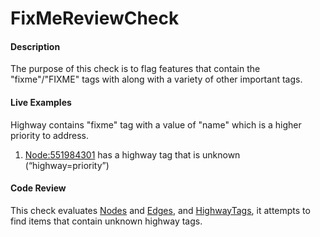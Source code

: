 # FixMeReviewCheck

#### Description
The purpose of this check is to flag features that contain the "fixme"/"FIXME" tags with along with a variety of other important tags.

#### Live Examples

Highway contains "fixme" tag with a value of "name" which is a higher priority to address.
1. [Node:551984301](https://www.openstreetmap.org/way/551984301) has a highway tag that is unknown (“highway=priority”)

#### Code Review
This check evaluates [Nodes](https://github.com/osmlab/atlas/blob/dev/src/main/java/org/openstreetmap/atlas/geography/atlas/items/Node.java) and
[Edges](https://github.com/osmlab/atlas/blob/dev/src/main/java/org/openstreetmap/atlas/geography/atlas/items/Edge.java), and [HighwayTags](https://github.com/osmlab/atlas/blob/dev/src/main/java/org/openstreetmap/atlas/tags/HighwayTag.java),
it attempts to find items that contain unknown highway tags.